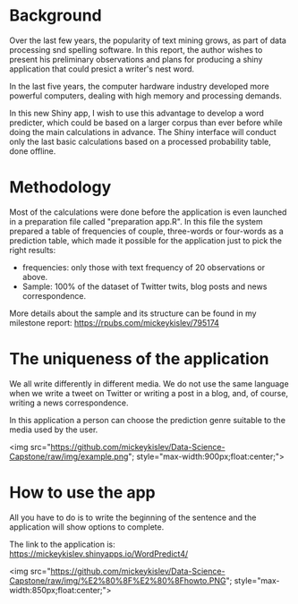 Background
========================================================

Over the last few years, the popularity of text mining grows, as part of data processing snd spelling software. In this report, the author wishes to present his preliminary observations and plans for producing a shiny application that could presict a writer's nest word. 
 
In the last five years, the computer hardware industry developed more powerful computers, dealing with high memory and processing demands. 
 
In this new Shiny app, I wish to use this  advantage to develop a word predicter, which could be based on a larger corpus than ever before while doing the main calculations in advance. The Shiny interface will conduct only the last basic calculations based on a processed probability table, done offline. 


Methodology
========================================================

Most of the calculations were done before the application is even launched in a preparation file called "preparation app.R". In this file the system prepared a table of frequencies of couple, three-words or four-words as a prediction table, which made it possible for the application just to pick the right results:

* frequencies: only those with text frequency of 20 observations or above.
* Sample: 100% of the dataset of Twitter twits, blog posts and news correspondence.

More details about the sample and its structure can be found in my milestone report: <https://rpubs.com/mickeykislev/795174>


The uniqueness of the application
========================================================

We all write differently in different media. We do not use the same language when we write a tweet on Twitter or writing a post in a blog, and, of course, writing a news correspondence.

In this application a person can choose the prediction genre suitable to the media used by the user.

<img src="https://github.com/mickeykislev/Data-Science-Capstone/raw/img/example.png"; style="max-width:900px;float:center;">


How to use the app
========================================================

All you have to do is to write the beginning of the sentence and the application will show options to complete.

The link to the application is:
<https://mickeykislev.shinyapps.io/WordPredict4/>

<img src="https://github.com/mickeykislev/Data-Science-Capstone/raw/img/%E2%80%8F%E2%80%8Fhowto.PNG"; style="max-width:850px;float:center;">
